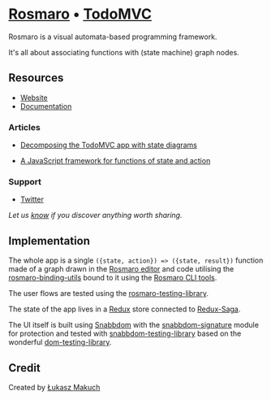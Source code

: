 # [Rosmaro](https://rosmaro.js.org) • [TodoMVC](http://todomvc.com)

Rosmaro is a visual automata-based programming framework.

It's all about associating functions with (state machine) graph nodes.

## Resources

- [Website](https://rosmaro.js.org)
- [Documentation](https://rosmaro.js.org/doc/)

### Articles

- [Decomposing the TodoMVC app with state diagrams](https://lukaszmakuch.pl/post/decomposing-the-todomvc-app-with-state-diagrams/)

- [A JavaScript framework for functions of state and action](https://lukaszmakuch.pl/post/a-javascript-framework-for-functions-of-state-and-action/)

### Support

- [Twitter](https://twitter.com/zopsesen)

*Let us [know](https://github.com/lukaszmakuch/rosmaro/issues) if you discover anything worth sharing.*

## Implementation

The whole app is a single `({state, action}) => ({state, result})` function made of a graph drawn in the [Rosmaro editor](https://rosmaro.js.org/editor/) and code utilising the [rosmaro-binding-utils](https://github.com/lukaszmakuch/rosmaro-binding-utils) bound to it using the [Rosmaro CLI tools](https://github.com/lukaszmakuch/rosmaro-tools).

The user flows are tested using the [rosmaro-testing-library](https://github.com/lukaszmakuch/rosmaro-testing-library).

The state of the app lives in a [Redux](https://redux.js.org) store connected to [Redux-Saga](http://redux-saga.js.org).

The UI itself is built using [Snabbdom](https://github.com/snabbdom/snabbdom) with the [snabbdom-signature](https://github.com/lukaszmakuch/snabbdom-signature) module for protection and tested with [snabbdom-testing-library](https://github.com/lukaszmakuch/snabbdom-testing-library) based on the wonderful [dom-testing-library](https://github.com/kentcdodds/dom-testing-library).

## Credit

Created by [Łukasz Makuch](https://lukaszmakuch.pl)
